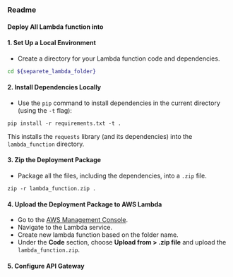 ### Readme

#### Deploy All Lambda function into

#### 1. **Set Up a Local Environment**

- Create a directory for your Lambda function code and dependencies.

```sh
cd ${separete_lambda_folder}
```

#### 2. **Install Dependencies Locally**

- Use the `pip` command to install dependencies in the current directory (using the `-t` flag):

```shell
pip install -r requirements.txt -t .
```

This installs the `requests` library (and its dependencies) into the `lambda_function` directory.

#### 3. **Zip the Deployment Package**

- Package all the files, including the dependencies, into a `.zip` file.

```shell
zip -r lambda_function.zip .
```

#### 4. **Upload the Deployment Package to AWS Lambda**

- Go to the [AWS Management Console](https://aws.amazon.com/console/).
- Navigate to the Lambda service.
- Create new lambda function based on the folder name.
- Under the **Code** section, choose **Upload from > .zip file** and upload the `lambda_function.zip`.

#### 5. Configure API Gateway
